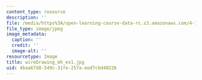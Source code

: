 ```yaml
---
content_type: resource
description: ''
file: /media/https%3A/open-learning-course-data-rc.s3.amazonaws.com/4-111-introduction-to-architecture-environmental-design-spring-2014/4baa67d8549c31fe257aeed7cbd40226_wireDrawing_mh_ex1.jpg
file_type: image/jpeg
image_metadata:
  caption: ''
  credit: ''
  image-alt: ''
resourcetype: Image
title: wireDrawing_mh_ex1.jpg
uid: 4baa67d8-549c-31fe-257a-eed7cbd40226
---
```

